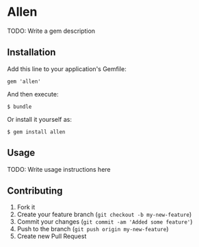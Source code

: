 # Allen

TODO: Write a gem description

## Installation

Add this line to your application's Gemfile:

    gem 'allen'

And then execute:

    $ bundle

Or install it yourself as:

    $ gem install allen

## Usage

TODO: Write usage instructions here

## Contributing

1. Fork it
2. Create your feature branch (`git checkout -b my-new-feature`)
3. Commit your changes (`git commit -am 'Added some feature'`)
4. Push to the branch (`git push origin my-new-feature`)
5. Create new Pull Request
